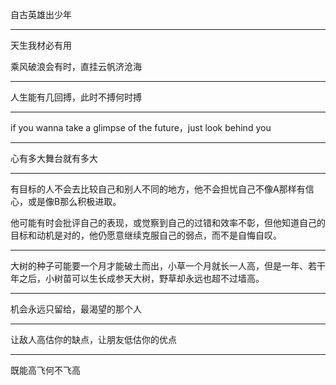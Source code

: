 自古英雄出少年

---

天生我材必有用

乘风破浪会有时，直挂云帆济沧海

---

人生能有几回搏，此时不搏何时搏

---

if you wanna take a glimpse of the future，just look behind you

---

心有多大舞台就有多大

---

有目标的人不会去比较自己和别人不同的地方，他不会担忧自己不像A那样有信心，或是像B那么积极进取。

他可能有时会批评自己的表现，或觉察到自己的过错和效率不彰，但他知道自己的目标和动机是对的，他仍愿意继续克服自己的弱点，而不是自悔自叹。

---

大树的种子可能要一个月才能破土而出，小草一个月就长一人高，但是一年、若干年之后，小树苗可以生长成参天大树，野草却永远也超不过墙高。

---

机会永远只留给，最渴望的那个人

---

让敌人高估你的缺点，让朋友低估你的优点

---

既能高飞何不飞高